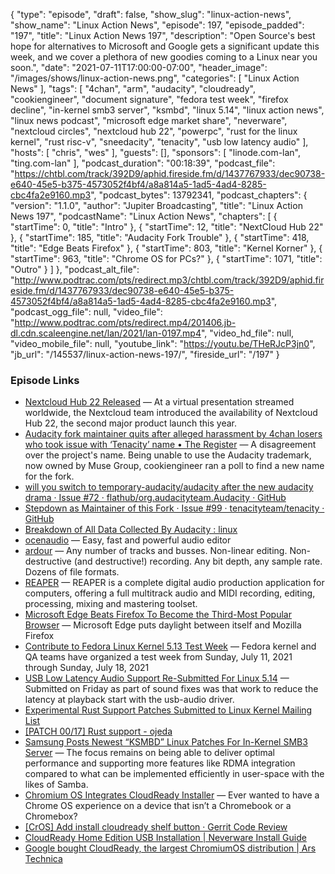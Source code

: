 {
  "type": "episode",
  "draft": false,
  "show_slug": "linux-action-news",
  "show_name": "Linux Action News",
  "episode": 197,
  "episode_padded": "197",
  "title": "Linux Action News 197",
  "description": "Open Source's best hope for alternatives to Microsoft and Google gets a significant update this week, and we cover a plethora of new goodies coming to a Linux near you soon.",
  "date": "2021-07-11T17:00:00-07:00",
  "header_image": "/images/shows/linux-action-news.png",
  "categories": [
    "Linux Action News"
  ],
  "tags": [
    "4chan",
    "arm",
    "audacity",
    "cloudready",
    "cookiengineer",
    "document signature",
    "fedora test week",
    "firefox decline",
    "in-kernel smb3 server",
    "ksmbd",
    "linux 5.14",
    "linux action news",
    "linux news podcast",
    "microsoft edge market share",
    "neverware",
    "nextcloud circles",
    "nextcloud hub 22",
    "powerpc",
    "rust for the linux kernel",
    "rust risc-v",
    "sneedacity",
    "tenacity",
    "usb low latency audio"
  ],
  "hosts": [
    "chris",
    "wes"
  ],
  "guests": [],
  "sponsors": [
    "linode.com-lan",
    "ting.com-lan"
  ],
  "podcast_duration": "00:18:39",
  "podcast_file": "https://chtbl.com/track/392D9/aphid.fireside.fm/d/1437767933/dec90738-e640-45e5-b375-4573052f4bf4/a8a814a5-1ad5-4ad4-8285-cbc4fa2e9160.mp3",
  "podcast_bytes": 13792341,
  "podcast_chapters": {
    "version": "1.1.0",
    "author": "Jupiter Broadcasting",
    "title": "Linux Action News 197",
    "podcastName": "Linux Action News",
    "chapters": [
      {
        "startTime": 0,
        "title": "Intro"
      },
      {
        "startTime": 12,
        "title": "NextCloud Hub 22"
      },
      {
        "startTime": 185,
        "title": "Audacity Fork Trouble"
      },
      {
        "startTime": 418,
        "title": "Edge Beats Firefox"
      },
      {
        "startTime": 803,
        "title": "Kernel Korner"
      },
      {
        "startTime": 963,
        "title": "Chrome OS for PCs?"
      },
      {
        "startTime": 1071,
        "title": "Outro"
      }
    ]
  },
  "podcast_alt_file": "http://www.podtrac.com/pts/redirect.mp3/chtbl.com/track/392D9/aphid.fireside.fm/d/1437767933/dec90738-e640-45e5-b375-4573052f4bf4/a8a814a5-1ad5-4ad4-8285-cbc4fa2e9160.mp3",
  "podcast_ogg_file": null,
  "video_file": "http://www.podtrac.com/pts/redirect.mp4/201406.jb-dl.cdn.scaleengine.net/lan/2021/lan-0197.mp4",
  "video_hd_file": null,
  "video_mobile_file": null,
  "youtube_link": "https://youtu.be/THeRJcP3jn0",
  "jb_url": "/145537/linux-action-news-197/",
  "fireside_url": "/197"
}


### Episode Links

  * [Nextcloud Hub 22 Released](https://nextcloud.com/blog/nextcloud-hub-22-introduces-approval-workflows-integrated-knowledge-management-and-decentralized-group-administration/ "Nextcloud Hub 22 Released") — At a virtual presentation streamed worldwide, the Nextcloud team introduced the availability of Nextcloud Hub 22, the second major product launch this year.
  * [Audacity fork maintainer quits after alleged harassment by 4chan losers who took issue with ‘Tenacity’ name • The Register](https://www.theregister.com/2021/07/07/tenacity_maintainer_quits_4chan_harassment/ "Audacity fork maintainer quits after alleged harassment by 4chan losers who took issue with ‘Tenacity’ name • The Register") — A disagreement over the project's name. Being unable to use the Audacity trademark, now owned by Muse Group, cookiengineer ran a poll to find a new name for the fork. 
  * [will you switch to temporary-audacity/audacity after the new audacity drama · Issue #72 · flathub/org.audacityteam.Audacity · GitHub](https://github.com/flathub/org.audacityteam.Audacity/issues/72 "will you switch to temporary-audacity/audacity after the new audacity drama · Issue #72 · flathub/org.audacityteam.Audacity · GitHub")
  * [Stepdown as Maintainer of this Fork · Issue #99 · tenacityteam/tenacity · GitHub](https://github.com/tenacityteam/tenacity/issues/99 "Stepdown as Maintainer of this Fork · Issue #99 · tenacityteam/tenacity · GitHub")
  * [Breakdown of All Data Collected By Audacity : linux](https://www.reddit.com/r/linux/comments/of0by2/breakdown_of_all_data_collected_by_audacity/ "Breakdown of All Data Collected By Audacity : linux")
  * [ocenaudio](https://www.ocenaudio.com/ "ocenaudio") — Easy, fast and powerful audio editor
  * [ardour](https://ardour.org/whatsnew.html#older-news "ardour") — Any number of tracks and busses. Non-linear editing. Non-destructive (and destructive!) recording. Any bit depth, any sample rate. Dozens of file formats.
  * [REAPER](https://www.reaper.fm/download.php "REAPER") — REAPER is a complete digital audio production application for computers, offering a full multitrack audio and MIDI recording, editing, processing, mixing and mastering toolset.
  * [Microsoft Edge Beats Firefox To Become the Third-Most Popular Browser](https://www.techradar.com/news/microsoft-edge-just-left-a-serious-rival-in-its-dust "Microsoft Edge Beats Firefox To Become the Third-Most Popular Browser") — Microsoft Edge puts daylight between itself and Mozilla Firefox
  * [Contribute to Fedora Linux Kernel 5.13 Test Week](https://fedoraproject.org/wiki/Test_Day:2021-07-11_Kernel_5.13_Test_Week "Contribute to Fedora Linux Kernel 5.13 Test Week") — Fedora kernel and QA teams have organized a test week from Sunday, July 11, 2021 through Sunday, July 18, 2021
  * [USB Low Latency Audio Support Re-Submitted For Linux 5.14](https://www.phoronix.com/scan.php?page=news_item&px=USB-Low-Latency-5.14-Try-2 "USB Low Latency Audio Support Re-Submitted For Linux 5.14") — Submitted on Friday as part of sound fixes was that work to reduce the latency at playback start with the usb-audio driver.
  * [Experimental Rust Support Patches Submitted to Linux Kernel Mailing List](https://linux.slashdot.org/story/21/07/10/0447253/experimental-rust-support-patches-submitted-to-linux-kernel-mailing-list "Experimental Rust Support Patches Submitted to Linux Kernel Mailing List")
  * [[PATCH 00/17] Rust support - ojeda](https://lore.kernel.org/lkml/20210704202756.29107-1-ojeda@kernel.org/ "\[PATCH 00/17\] Rust support - ojeda")
  * [Samsung Posts Newest “KSMBD” Linux Patches For In-Kernel SMB3 Server](https://www.phoronix.com/scan.php?page=news_item&px=KSMBD-In-Kernel-SMB3-v5 "Samsung Posts Newest “KSMBD” Linux Patches For In-Kernel SMB3 Server") — The focus remains on being able to deliver optimal performance and supporting more features like RDMA integration compared to what can be implemented efficiently in user-space with the likes of Samba.
  * [Chromium OS Integrates CloudReady Installer](https://chromeunboxed.com/chromium-os-integrates-cloudready-installer "Chromium OS Integrates CloudReady Installer") — Ever wanted to have a Chrome OS experience on a device that isn’t a Chromebook or a Chromebox?
  * [[CrOS] Add install cloudready shelf button · Gerrit Code Review](https://chromium-review.googlesource.com/c/chromium/src/+/2982698 "\[CrOS\] Add install cloudready shelf button · Gerrit Code Review")
  * [CloudReady Home Edition USB Installation | Neverware Install Guide](https://guide.neverware.com/install-and-setup/home-edition/ "CloudReady Home Edition USB Installation | Neverware Install Guide")
  * [Google bought CloudReady, the largest ChromiumOS distribution | Ars Technica](https://arstechnica.com/gadgets/2020/12/google-acquired-neverware-makers-of-cloudready-chromeos-variant/ "Google bought CloudReady, the largest ChromiumOS distribution | Ars Technica")


